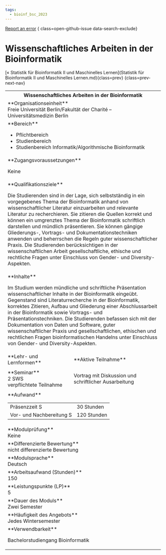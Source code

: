 ```yaml
---
tags:
  - bioinf_bsc_2023
---
```

[Report an error](https://github.com/SGSSGene/FUB-SUP/issues/new?title=Error%20in%20%22Wissenschaftliches%20Arbeiten%20in%20der%20Bioinformatik%22&body=There%20seems%20to%20be%20an%20error%20in%20module%20%22Wissenschaftliches%20Arbeiten%20in%20der%20Bioinformatik%22%2E%0A%0A%3CDescribe%20here%20a%20slightly%20more%20detailed%20description%20of%20what%20is%20wrong%3E&labels=bug)
{ class=open-github-issue data-search-exclude}

# Wissenschaftliches Arbeiten in der Bioinformatik

[« Statistik für Bioinformatik II und Maschinelles Lernen](Statistik für Bioinformatik II und Maschinelles Lernen.md){class=prev}
{class=prev-next-nav}

<table markdown id="moduledesc">
<tr markdown class="moduledesc_head"><th colspan="2">Wissenschaftliches Arbeiten in der Bioinformatik </th></tr>
<tr markdown><td colspan="2">**Organisationseinheit**   <br>Freie Universität Berlin/Fakultät der Charité – Universitätsmedizin Berlin</td></tr>

<tr markdown><td colspan="2">**Bereich**<br>


- Pflichtbereich
- Studienbereich
- Studienbereich Informatik/Algorithmische Bioinformatik

</td></tr>

<tr markdown><td colspan="2">**Zugangsvoraussetzungen** <br>

Keine


</td></tr>
<tr markdown><td colspan="2">**Qualifikationsziele**    <br>

Die Studierenden sind in der Lage, sich selbstständig in ein vorgegebenes
Thema der Bioinformatik anhand von wissenschaftlicher Literatur
einzuarbeiten und relevante Literatur zu recherchieren. Sie zitieren die
Quellen korrekt und können ein umgrenztes Thema der Bioinformatik
schriftlich darstellen und mündlich präsentieren. Sie können gängige
Gliederungs-, Vortrags- und Dokumentationstechniken anwenden und beherrschen
die Regeln guter wissenschaftlicher Praxis. Die Studierenden berücksichtigen
in der wissenschaftlichen Arbeit gesellschaftliche, ethische und rechtliche
Fragen unter Einschluss von Gender- und Diversity-Aspekten.


</td></tr>
<tr markdown><td colspan="2">**Inhalte**                <br>

Im Studium werden mündliche und schriftliche Präsentation wissenschaftlicher
Inhalte in der Bioinformatik eingeübt. Gegenstand sind Literaturrecherche in
der Bioinformatik, korrektes Zitieren, Aufbau und Gliederung einer
Abschlussarbeit in der Bioinformatik sowie Vortrags- und
Präsentationstechniken. Die Studierenden befassen sich mit der Dokumentation
von Daten und Software, guter wissenschaftlicher Praxis und
gesellschaftlichen, ethischen und rechtlichen Fragen bioinformatischen
Handelns unter Einschluss von Gender- und Diversity-Aspekten.


</td></tr>

<tr markdown><td>**Lehr- und Lernformen**</td><td>**Aktive Teilnahme**</td></tr>
<tr markdown><td> **Seminar** <br>2 SWS <br> verpflichtete Teilnahme</td><td>

Vortrag mit Diskussion und schriftlicher Ausarbeitung
</td></tr>
<tr markdown><td colspan="2">**Aufwand**                <br>
<table class="aufwand_table">
<tr><td>Präsenzzeit S</td><td>30 Stunden</td></tr>
<tr><td>Vor- und Nachbereitung S</td><td>120 Stunden</td></tr>
</table>

</td></tr>
<tr markdown><td colspan="2">**Modulprüfung**             <br>Keine


</td></tr>
<tr markdown><td colspan="2">**Differenzierte Bewertung** <br>nicht differenzierte Bewertung

</td></tr>
<tr markdown><td colspan="2">**Modulsprache**             <br>Deutsch</td></tr>
<tr markdown><td colspan="2">**Arbeitsaufwand (Stunden)** <br>150</td></tr>
<tr markdown><td colspan="2">**Leistungspunkte (LP)**     <br>5</td></tr>
<tr markdown><td colspan="2">**Dauer des Moduls**         <br>Zwei Semester</td></tr>
<tr markdown><td colspan="2">**Häufigkeit des Angebots**  <br>Jedes Wintersemester</td></tr>
<tr markdown><td colspan="2">**Verwendbarkeit**           <br>

Bachelorstudiengang Bioinformatik


</td></tr>

</table>

